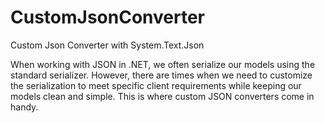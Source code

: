 # CustomJsonConverter
Custom Json Converter  with System.Text.Json

When working with JSON in .NET, we often serialize our models using the standard serializer. However, there are times when we need to customize the serialization to meet specific client requirements while keeping our models clean and simple. This is where custom JSON converters come in handy.
